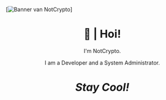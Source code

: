 [![Banner van NotCrypto]("https://github.com/NotCrypto/NotCrypto/blob/master/images/sevn.png")]
<h1 align='center'> 👋 | Hoi!</h1>
<p align='center'>
I'm NotCrypto.
</p>
<p align='center'>
I am a Developer and a System Administrator</a>.</p>

<h1 align='center'><i>Stay Cool!</i></h1